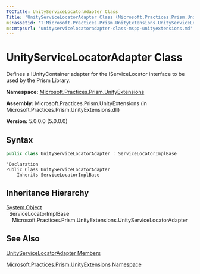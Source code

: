 ```yaml
---
TOCTitle: UnityServiceLocatorAdapter Class
Title: 'UnityServiceLocatorAdapter Class (Microsoft.Practices.Prism.UnityExtensions)'
ms:assetid: 'T:Microsoft.Practices.Prism.UnityExtensions.UnityServiceLocatorAdapter'
ms:mtpsurl: 'unityservicelocatoradapter-class-mspp-unityextensions.md'
---
```


# UnityServiceLocatorAdapter Class

Defines a IUnityContainer adapter for the IServiceLocator interface to be used by the Prism Library.

**Namespace:** [Microsoft.Practices.Prism.UnityExtensions](mspp-unityextensions-namespace)

**Assembly:** Microsoft.Practices.Prism.UnityExtensions (in Microsoft.Practices.Prism.UnityExtensions.dll)

**Version:** 5.0.0.0 (5.0.0.0)

## Syntax

```C#
public class UnityServiceLocatorAdapter : ServiceLocatorImplBase
```

```VB
'Declaration
Public Class UnityServiceLocatorAdapter
	Inherits ServiceLocatorImplBase
```

## Inheritance Hierarchy

[System.Object](http://msdn.microsoft.com/en-us/library/e5kfa45b)<br/>
  ServiceLocatorImplBase<br/>
    Microsoft.Practices.Prism.UnityExtensions.UnityServiceLocatorAdapter

## See Also

[UnityServiceLocatorAdapter Members](unityservicelocatoradapter-members-mspp-unityextensions)

[Microsoft.Practices.Prism.UnityExtensions Namespace](mspp-unityextensions-namespace)
